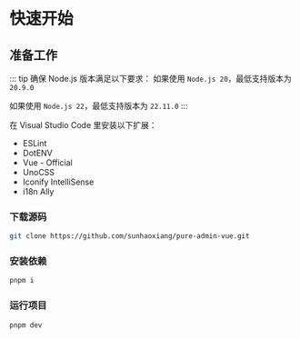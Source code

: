 # 快速开始

## 准备工作

::: tip 确保 Node.js 版本满足以下要求：
如果使用 `Node.js 20`，最低支持版本为 `20.9.0`

如果使用 `Node.js 22`，最低支持版本为 `22.11.0`
:::

在 Visual Studio Code 里安装以下扩展：

- ESLint
- DotENV
- Vue - Official
- UnoCSS
- Iconify IntelliSense
- i18n Ally

### 下载源码

```bash
git clone https://github.com/sunhaoxiang/pure-admin-vue.git
```

### 安装依赖


```bash
pnpm i
```

### 运行项目

```bash
pnpm dev
```
